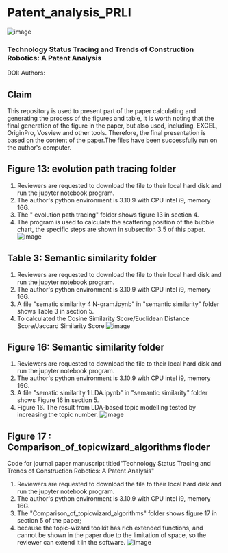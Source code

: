 # Patent_analysis_PRLI
![image](https://github.com/lymgz/Patent_PRLI/assets/50073088/fe8724cb-3470-446a-95ac-f3ece9b59246)
### Technology Status Tracing and Trends of Construction Robotics: A Patent Analysis
DOI:
Authors: 

## Claim
This repository is used to present part of the paper calculating and generating the process of the figures and table, it is worth noting that the final generation of the figure in the paper, but also used, including, EXCEL, OriginPro, Vosview and other tools. Therefore, the final presentation is based on the content of the paper.The files have been successfully run on the author's computer.

## Figure 13: evolution path tracing folder
1. Reviewers are requested to download the file to their local hard disk and run the jupyter notebook program.
2. The author's python environment is 3.10.9 with CPU intel i9, memory 16G.
3. The " evolution path tracing" folder shows figure 13 in section 4.
4. The program is used to calculate the scattering position of the bubble chart, the specific steps are shown in subsection 3.5 of this paper.
![image](https://github.com/lymgz/Patent_PRLI/assets/50073088/6750d8c5-dd1a-4d0d-84ed-b7de550ecb0e)


## Table 3: Semantic similarity folder
1. Reviewers are requested to download the file to their local hard disk and run the jupyter notebook program.
2. The author's python environment is 3.10.9 with CPU intel i9, memory 16G.
3. A file "sematic similarity 4 N-gram.ipynb" in "semantic similarity" folder shows Table 3 in section 5.
4. To calculated the Cosine Similarity Score/Euclidean Distance Score/Jaccard Similarity Score
![image](https://github.com/lymgz/Patent_PRLI/assets/50073088/c91afbcf-71ab-4426-ac9a-bffbac96e567)


## Figure 16: Semantic similarity folder
1. Reviewers are requested to download the file to their local hard disk and run the jupyter notebook program.
2. The author's python environment is 3.10.9 with CPU intel i9, memory 16G.
3.  A file "sematic similarity 1 LDA.ipynb" in "semantic similarity" folder shows Figure 16 in section 5.
4.  Figure 16. The result from LDA-based topic modelling tested by increasing the topic number.
![image](https://github.com/lymgz/Patent_PRLI/assets/50073088/d9fda61d-cfd1-405b-b245-6501fcb94ed5)


## Figure 17 : Comparison_of_topicwizard_algorithms floder
Code for journal paper manuscript titled"Technology Status Tracing and Trends of Construction Robotics: A Patent Analysis"
1. Reviewers are requested to download the file to their local hard disk and run the jupyter notebook program.
2. The author's python environment is 3.10.9 with CPU intel i9, memory 16G.
3. The "Comparison_of_topicwizard_algorithms" folder shows figure 17 in section 5 of the paper;
4. because the topic-wizard toolkit has rich extended functions, and cannot be shown in the paper due to the limitation of space, so the reviewer can extend it in the software.
   ![image](https://github.com/lymgz/Patent_PRLI/assets/50073088/767b0612-02ca-4cd5-b9f1-6c6efa1f8175)



